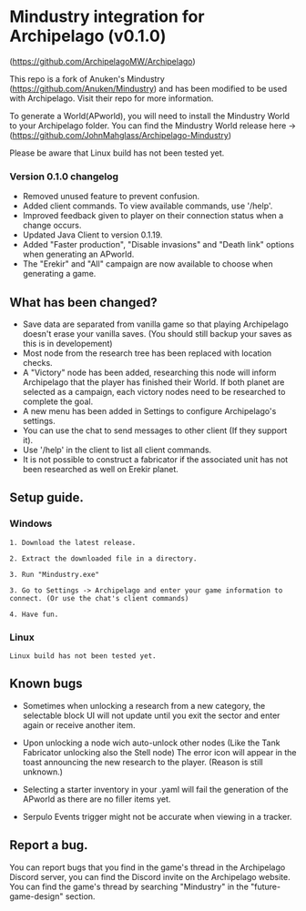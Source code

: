 # Mindustry integration for Archipelago (v0.1.0)
(https://github.com/ArchipelagoMW/Archipelago)

 This repo is a fork of Anuken's Mindustry (https://github.com/Anuken/Mindustry) and has been modified to be used with Archipelago. Visit their repo for more information.

 To generate a World(APworld), you will need to install the Mindustry World to your Archipelago folder. You can find the Mindustry World release here -> (https://github.com/JohnMahglass/Archipelago-Mindustry)

 Please be aware that Linux build has not been tested yet.
 
### Version 0.1.0 changelog

- Removed unused feature to prevent confusion.
- Added client commands. To view available commands, use '/help'.
- Improved feedback given to player on their connection status when a change occurs.
- Updated Java Client to version 0.1.19.
- Added "Faster production", "Disable invasions" and "Death link" options when generating an APworld.
- The "Erekir" and "All" campaign are now available to choose when generating a game.

## What has been changed?

- Save data are separated from vanilla game so that playing Archipelago doesn't erase your vanilla saves. (You should still backup your saves as this is in developement)
- Most node from the research tree has been replaced with location checks.
- A "Victory" node has been added, researching this node will inform Archipelago that the player has finished their World. If both planet are selected as a campaign, each victory nodes need to be researched to complete the goal.
- A new menu has been added in Settings to configure Archipelago's settings.
- You can use the chat to send messages to other client (If they support it).
- Use '/help' in the client to list all client commands.
- It is not possible to construct a fabricator if the associated unit has not been researched as well on Erekir planet.


## Setup guide.

### Windows
	1. Download the latest release.

	2. Extract the downloaded file in a directory.

	3. Run "Mindustry.exe"

	3. Go to Settings -> Archipelago and enter your game information to connect. (Or use the chat's client commands)

	4. Have fun.

### Linux
	Linux build has not been tested yet.

## Known bugs

- Sometimes when unlocking a research from a new category, the selectable block UI will not update until you exit the sector and enter again or receive another item.

- Upon unlocking a node wich auto-unlock other nodes (Like the Tank Fabricator unlocking also the Stell node) The error icon will appear in the toast announcing the new research to the player. (Reason is still unknown.)

- Selecting a starter inventory in your .yaml will fail the generation of the APworld as there are no filler items yet.

- Serpulo Events trigger might not be accurate when viewing in a tracker.

## Report a bug.
You can report bugs that you find in the game's thread in the Archipelago Discord server, you can find the Discord invite on the Archipelago website. You can find the game's thread by searching "Mindustry" in the "future-game-design" section.